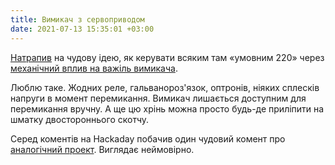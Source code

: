 ```yaml
---
title: Вимикач з сервоприводом
date: 2021-07-13 15:35:01 +03:00
---
```


[Натрапив][1] на чудову ідею, як керувати всяким там «умовним 220» через [механічний вплив на важіль вимикача][2].

Люблю таке. Жодних реле, гальванороз'язок, оптронів, ніяких сплесків напруги в момент перемикання. Вимикач лишається доступним для перемикання вручну. А ще цю хрінь можна просто будь-де приліпити на шматку двостороннього скотчу.

Серед коментів на Hackaday побачив один чудовий комент про [аналогічний проект][2]. Виглядає неймовірно.

[1]: https://hackaday.com/2021/07/09/a-home-automation-solution-for-fans-of-quick-and-dirty-solutions/
[2]: https://www.instructables.com/Cheapest-Plug-Play-Room-Automation-Setup/
[3]: https://www.youtube.com/watch?v=rsfD2FmUwCQ
